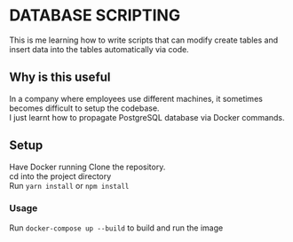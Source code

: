 # DATABASE SCRIPTING

This is me learning how to write scripts that can modify create tables and insert data into the tables automatically via code.  

## Why is this useful
In a company where employees use different machines, it sometimes becomes difficult to setup the codebase.  
I just learnt how to propagate PostgreSQL database via Docker commands. 

## Setup

Have Docker running 
Clone the repository.    
cd into the project directory          
Run `yarn install` or `npm install`    

### Usage
Run `docker-compose up --build` to build and run the image
